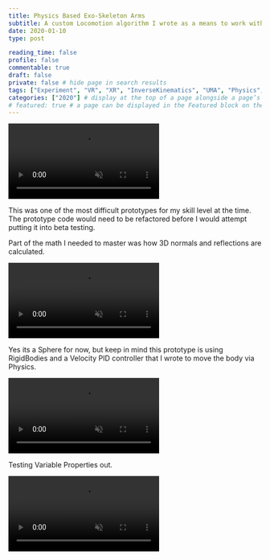 ```yaml
---
title: Physics Based Exo-Skeleton Arms
subtitle: A custom Locomotion algorithm I wrote as a means to work with physics bodies and handle dynamic movement like running along walls
date: 2020-01-10
type: post

reading_time: false
profile: false
commentable: true
draft: false
private: false # hide page in search results
tags: ["Experiment", "VR", "XR", "InverseKinematics", "UMA", "Physics", "Unity"]
categories: ["2020"] # display at the top of a page alongside a page’s metadata
# featured: true # a page can be displayed in the Featured block on the homepage. This is useful for sticky, announcement blog posts or selected publications etc.
---
```

<div class="video_thing">
    <video muted autoplay="" name="media" loop=""><source src="https://raw.githack.com/Denchyaknow/GitSite_Dencho/Develop/assets/media/projects/PhysicsBasedLocomotion/XRLog_2020_195.webm" type="video/mp4"></video>
</div>

<!--more-->

<p>This was one of the most difficult prototypes for my skill level at the time. The prototype code would need to be refactored before I would attempt putting it into beta testing.</p>

<p>Part of the math I needed to master was how 3D normals and reflections are calculated.</p>

<div class="video_thing">
    <video muted autoplay="" name="media1" loop=""><source src="https://raw.githack.com/Denchyaknow/GitSite_Dencho/Develop/assets/media/projects/PhysicsBasedLocomotion/XRLog_2020_180.webm" type="video/mp4"></video>
</div>

<p>Yes its a Sphere for now, but keep in mind this prototype is using RigidBodies and a Velocity PID controller that I wrote to move the body via Physics.</p>

<div class="video_thing">
    <video muted autoplay="" name="media1" loop=""><source src="https://raw.githack.com/Denchyaknow/GitSite_Dencho/Develop/assets/media/projects/PhysicsBasedLocomotion/XRLog_2020_180.webm" type="video/mp4"></video>
</div>

<p>Testing Variable Properties out.</p>

<div class="video_thing">
    <video muted autoplay="" name="media1" loop=""><source src="https://raw.githack.com/Denchyaknow/GitSite_Dencho/Develop/assets/media/projects/PhysicsBasedLocomotion/XRLog_2020_192.webm" type="video/mp4"></video>
</div>
